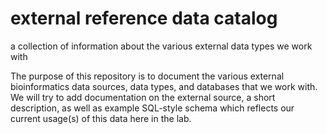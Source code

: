 # external reference data catalog

a collection of information about the various external data types we work with

The purpose of this repository is to document the various external bioinformatics data sources, data types, and databases that we work with.  We will try to add documentation on the external source, a short description, as well as example SQL-style schema which reflects our current usage(s) of this data here in the lab.
